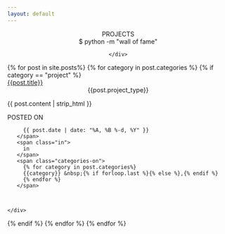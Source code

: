 ```yaml
---
layout: default
---
```


<style>

#footer {
  position: relative!important;
  bottom: 0;
  left: 0;
  right: 0;
  height: 50px;
  padding-top: 2em;
}
</style>
<section id="story-title">
  <div class="">
    <div class="row">
      <center>
      <div class="stories-title">
        <span class="stTitle">PROJECTS</span>
        <div class="stories-caption">
        $ python -m "wall of fame"
        </div>
      </div>

    </div>
  </div>
</section>
{% for post in site.posts%}
{% for category in post.categories %}
{% if category == "project" %}
<div class="post postContent">



  <div class="postTitle">
  <a class='postLink' target="blank" href="{{post.project_url}}">{{post.title}}</a>
  </div>
  <center class="postType">{{post.project_type}}</center>
  <div class="postExt">

 {{ post.content | strip_html }}
  </div>

  <div class="container dateAndStuff">
    <div class="row">
        POSTED ON
       <span class="posted-on">

         {{ post.date | date: "%A, %B %-d, %Y" }}
       </span>
       <span class="in">
         in
       </span>
       <span class="categories-on">
         {% for category in post.categories%}
         {{category}} &nbsp;{% if forloop.last %}{% else %},{% endif %}
         {% endfor %}
       </span>



    </div>
  </div>
</div>
{% endif %}
{% endfor %}
{% endfor %}
